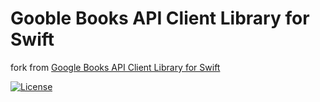 # Gooble Books API Client Library for Swift

fork from [Google Books API Client Library for Swift](https://github.com/iamraafay/swift-api-client.git)

[![License](https://img.shields.io/cocoapods/l/BadgeSwift.svg?style=flat)](/LICENSE)
